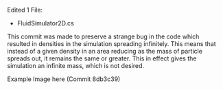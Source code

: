 Edited 1 File:
- FluidSimulator2D.cs

This commit was made to preserve a strange bug in the code which resulted in densities in the simulation spreading infinitely. This means that instead of a given density in an area reducing as the mass of particle spreads out, it remains the same or greater. This in effect gives the simulation an infinite mass, which is not desired.

Example Image here
(Commit 8db3c39)